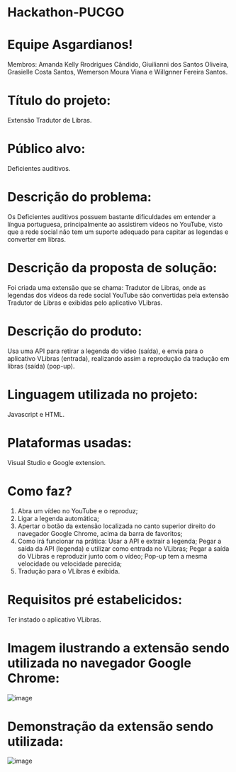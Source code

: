 # Hackathon-PUCGO 

# Equipe Asgardianos!
Membros: Amanda Kelly Rrodrigues Cândido, Giuilianni dos Santos Oliveira, Grasielle Costa Santos, Wemerson Moura Viana e Willgnner Fereira Santos.

# Título do projeto:
Extensão Tradutor de Libras.

# Público alvo:
Deficientes auditivos.

# Descrição do problema:
Os Deficientes auditivos possuem bastante dificuldades em entender a língua portuguesa, principalmente ao assistirem vídeos no YouTube, visto que a rede social não tem um suporte adequado para capitar as legendas e converter em libras.

# Descrição da proposta de solução:
Foi criada uma extensão que se chama: Tradutor de Libras, onde as legendas dos vídeos da rede social YouTube são convertidas pela extensão Tradutor de Libras e exibidas pelo aplicativo VLibras.

# Descrição do produto:
Usa uma API para retirar a legenda do vídeo (saída), e envia para o aplicativo VLibras (entrada), realizando assim a reprodução da tradução em libras (saída) (pop-up).

# Linguagem utilizada no projeto:
Javascript e HTML.

# Plataformas usadas:
Visual Studio e Google extension.

# Como faz?
1. Abra um vídeo no YouTube e o reproduz;
2. Ligar a legenda automática;
3. Apertar o botão da extensão localizada no canto superior direito do navegador Google Chrome, acima da barra de favoritos;
4. Como irá funcionar na prática:
Usar a API e extrair a legenda;
Pegar a saída da API (legenda) e utilizar como entrada no VLibras;
Pegar a saída do VLibras e reproduzir junto com o vídeo;
Pop-up tem a mesma velocidade ou velocidade parecida;
5. Tradução para o VLibras é exibida.

# Requisitos pré estabelicidos:
Ter instado o aplicativo VLibras.

# Imagem ilustrando a extensão sendo utilizada no navegador Google Chrome:

![image](https://user-images.githubusercontent.com/73254098/96866012-13a5e100-1441-11eb-96c1-40e5912bc0c3.png)

# Demonstração da extensão sendo utilizada:

![image](https://user-images.githubusercontent.com/73254098/96866833-44d2e100-1442-11eb-88f0-4de6e283ab6a.png)




























